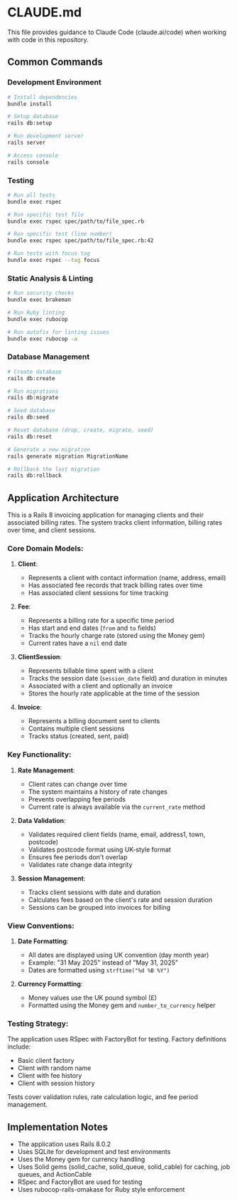 # CLAUDE.md

This file provides guidance to Claude Code (claude.ai/code) when working with code in this repository.

## Common Commands

### Development Environment

```bash
# Install dependencies
bundle install

# Setup database
rails db:setup

# Run development server
rails server

# Access console
rails console
```

### Testing

```bash
# Run all tests
bundle exec rspec

# Run specific test file
bundle exec rspec spec/path/to/file_spec.rb

# Run specific test (line number)
bundle exec rspec spec/path/to/file_spec.rb:42

# Run tests with focus tag
bundle exec rspec --tag focus
```

### Static Analysis & Linting

```bash
# Run security checks
bundle exec brakeman

# Run Ruby linting
bundle exec rubocop

# Run autofix for linting issues
bundle exec rubocop -a
```

### Database Management

```bash
# Create database
rails db:create

# Run migrations
rails db:migrate

# Seed database
rails db:seed

# Reset database (drop, create, migrate, seed)
rails db:reset

# Generate a new migration
rails generate migration MigrationName

# Rollback the last migration
rails db:rollback
```

## Application Architecture

This is a Rails 8 invoicing application for managing clients and their associated billing rates. The system tracks client information, billing rates over time, and client sessions.

### Core Domain Models:

1. **Client**:
   - Represents a client with contact information (name, address, email)
   - Has associated fee records that track billing rates over time
   - Has associated client sessions for time tracking

2. **Fee**:
   - Represents a billing rate for a specific time period
   - Has start and end dates (`from` and `to` fields)
   - Tracks the hourly charge rate (stored using the Money gem)
   - Current rates have a `nil` end date

3. **ClientSession**:
   - Represents billable time spent with a client
   - Tracks the session date (`session_date` field) and duration in minutes
   - Associated with a client and optionally an invoice
   - Stores the hourly rate applicable at the time of the session

4. **Invoice**:
   - Represents a billing document sent to clients
   - Contains multiple client sessions
   - Tracks status (created, sent, paid)

### Key Functionality:

1. **Rate Management**:
   - Client rates can change over time
   - The system maintains a history of rate changes
   - Prevents overlapping fee periods
   - Current rate is always available via the `current_rate` method

2. **Data Validation**:
   - Validates required client fields (name, email, address1, town, postcode)
   - Validates postcode format using UK-style format
   - Ensures fee periods don't overlap
   - Validates rate change data integrity

3. **Session Management**:
   - Tracks client sessions with date and duration
   - Calculates fees based on the client's rate and session duration
   - Sessions can be grouped into invoices for billing

### View Conventions:

1. **Date Formatting**:
   - All dates are displayed using UK convention (day month year)
   - Example: "31 May 2025" instead of "May 31, 2025"
   - Dates are formatted using `strftime("%d %B %Y")`

2. **Currency Formatting**:
   - Money values use the UK pound symbol (£)
   - Formatted using the Money gem and `number_to_currency` helper

### Testing Strategy:

The application uses RSpec with FactoryBot for testing. Factory definitions include:
- Basic client factory
- Client with random name
- Client with fee history
- Client with session history

Tests cover validation rules, rate calculation logic, and fee period management.

## Implementation Notes

- The application uses Rails 8.0.2
- Uses SQLite for development and test environments
- Uses the Money gem for currency handling
- Uses Solid gems (solid_cache, solid_queue, solid_cable) for caching, job queues, and ActionCable
- RSpec and FactoryBot are used for testing
- Uses rubocop-rails-omakase for Ruby style enforcement

